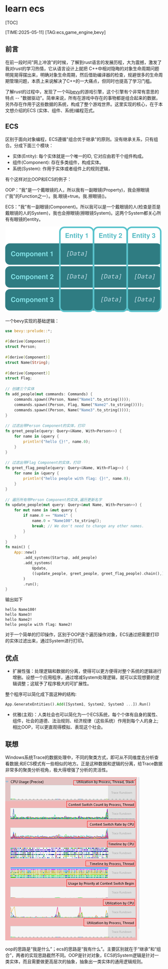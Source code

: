 # learn ecs

[TOC]

[TIME:2025-05-11]
[TAG:ecs,game_engine,bevy]


## 前言
在前一段时间"网上冲浪"的时候，了解到rust语言的发展历程，大为震撼，激发了我对rust的学习热情，它从语言设计上就把 C++中相对隐晦的对象生命周期问题明晃晃得摆出来，明确对象生命周期，然后借助编译器的检查，规避很多的生命周期管理问题，本质上来说解决了C++的一大痛点，但同时也提高了学习门槛。

了解rust的过程中，发现了一个叫[bevy](https://bevyengine.org/)的游戏引擎，这个引擎有个非常有意思的特点 -- "数据驱动"。简单来说，所有在游戏中存在的事物都是组合起来的数据，另外存在作用于这些数据的系统，构成了整个游戏世界。这里实现的核心，在于本文想介绍的ECS (实体、组件、系统)编程范式。


## ECS
区别于面向对象编程，ECS遵循"组合优于继承"的原则。没有继承关系，只有组合。分成下面三个模块：

* 实体(Entity): 每个实体就是一个唯一的ID, 它对应由若干个组件构成。
* 组件(Component): 存在多类组件，构成实体。
* 系统(System): 作用于实体或者组件上的规则逻辑，

有个这样对比OOP和ECS的例子：

OOP："我"是一个戴眼镜的人，所以我有一副眼镜(Property)，我会擦眼镜("我"的Function之一）。我.眼镜=true。我.擦眼镜()。

ECS："我"有一副眼镜(Component)。所以我可以是一个戴眼镜的人(检查是否是戴眼镜的人的System)，我也会擦眼镜(擦眼镜System)。这两个System都关心所有有眼镜的entity。


![ECS Simple Layout](bevy_learn_ecs/ECS_Simple_Layout.png)


一个bevy实现的基础逻辑：

``` rust 
use bevy::prelude::*;

#[derive(Component)]
struct Person;

#[derive(Component)]
struct Name(String);

#[derive(Component)]
struct Flag;

// 创建三个实体
fn add_people(mut commands: Commands) {
    commands.spawn((Person, Name("Name1".to_string())));
    commands.spawn((Person, Flag, Name("Name2".to_string())));
    commands.spawn((Person, Name("Name3".to_string())));
}

// 过滤出带Person Component的实体，打印
fn greet_people(query: Query<&Name, With<Person>>) {
    for name in &query {
        println!("hello {}!", name.0);
    }
}

// 过滤出带Flag Component的实体，打印
fn greet_flag_people(query: Query<&Name, With<Flag>>) {
    for name in &query {
        println!("hello people with flag: {}!", name.0);
    }
}

// 遍历所有带Person Component的实体,遍历更新名字
fn update_people(mut query: Query<&mut Name, With<Person>>) {
    for mut name in &mut query {
        if name.0 == "Name1" {
            name.0 = "Name100".to_string();
            break; // We don't need to change any other names.
        }
    }
}
fn main() {
    App::new()
        .add_systems(Startup, add_people)
        .add_systems(
            Update,
            ((update_people, greet_people, greet_flag_people).chain(),),
        )
        .run();
}

```

输出如下

``` src
hello Name100!
hello Name3!
hello Name2!
hello people with flag: Name2!
```
对于一个简单的打印操作，区别于OOP逐个遍历操作对象，ECS通过把需要打印的实体过滤出来，通过System进行打印。


## 优点 
* 扩展性强：处理逻辑和数据的分离，使得可以更方便得对整个系统的逻辑进行增删。设想一个应用程序，通过增减System处理逻辑，就可以实现想要的逻辑调整；这赋予了程序极大的可扩展性。

整个程序可以简化成下面这种的结构: 

``` rust
App.GenerateEntities().Add([System1, System2, System3 ...]).Run() 
```

* 优雅(主观)：人类社会也可以简化为一个ECS系统，每个个体有自身的属性、组件，社会的道德、法治规则、经济规律（这些系统）作用到每个人的身上;相比OOP，可以更直观得模拟、表现这个社会。

## 联想
Windows系统Trace的数据处理中，不同的聚类方式，即可从不同维度去分析查看数据;和ECS模式有一些相似的地方。正是这种数据和逻辑的分离，给Trace数据非常多的聚类分析视角，极大得增强了分析的灵活性。

![Windows Trace 中Cpu精确模式的不同视图，一组数据从不同角度去查看](bevy_learn_ecs/windows_trace_view.png)

oop的思路是“我是什么”；ecs的思路是“我有什么”。主要区别就在于“继承”和“组合”，两者的实现思路截然不同。OOP是针对对象，ECS的System逻辑是针对一类实体，而且需要做更高层次的抽象，抽象出一类实体的通用逻辑规则。